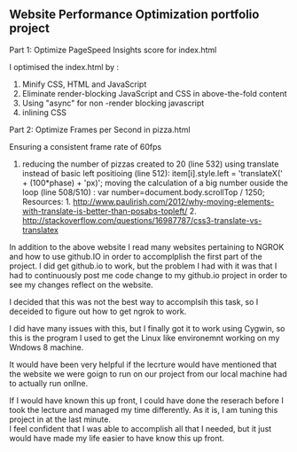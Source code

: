 ## Website Performance Optimization portfolio project

Part 1: Optimize PageSpeed Insights score for index.html

I optimised the index.html by :

1.  Minify CSS, HTML and JavaScript
2.  Eliminate render-blocking JavaScript and CSS in above-the-fold content
3.  Using "async" for non -render blocking javascript
4.  inlining CSS

Part 2: Optimize Frames per Second in pizza.html

Ensuring a consistent frame rate of 60fps

1.  reducing the number of pizzas created to 20 (line 532)
using translate instead of basic left positioing (line 512): item[i].style.left = 'translateX(' + (100*phase) + 'px)';
moving the calculation of a big number ouside the loop (line 508/510) : var number=document.body.scrollTop / 1250;
Resources: 1. http://www.paulirish.com/2012/why-moving-elements-with-translate-is-better-than-posabs-topleft/
           2. http://stackoverflow.com/questions/16987787/css3-translate-vs-translatex

In addition to the above website I read many websites pertaining to NGROK and how to use github.IO in order to accomplplish the first part of the project.
I did get github.io to work, but the problem I had with it was that I had to continuously post me code change to my github.io project in order to see my changes reflect on the website.

I decided that this was not the best way to accomplsih this task, so I deceided to figure out how to get ngrok to work.

I did have many issues with this, but I finally got it to work using Cygwin, so this is the program I used to get the Linux like environemnt working on my Wndows 8 machine.

It would have been very helpful if the lecrture would have mentioned that the website we were goign to run on our project from our local machine had to actually run onllne.

If I would have known this up front, I could have done the reserach before I took the lecture and managed my time differently.  As it is, I am tuning this project in at the last minute.  
I feel confident that I was able to accomplish all that I needed, but it just would have made my life easier to have know this up front.

